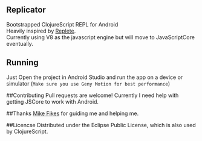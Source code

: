 ## Replicator
Bootstrapped ClojureScript REPL for Android  
Heavily inspired by [Replete](https://github.com/mfikes/replete).   
Currently using V8 as the javascript engine but will move to JavaScriptCore eventually.  

## Running
Just Open the project in Android Studio and run the app on a device or simulator (`Make sure you use Geny Motion for best performance`)

##Contributing
Pull requests are welcome!
Currently I need help with getting JSCore to work with Android.

##Thanks
[Mike Fikes](https://github.com/mfikes) for guiding me and helping me.

##Licencse
Distributed under the Eclipse Public License, which is also used by ClojureScript.

